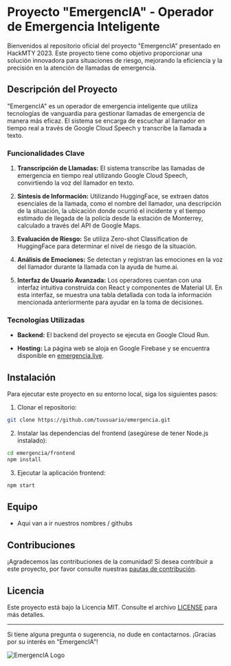 # Proyecto "EmergencIA" - Operador de Emergencia Inteligente

Bienvenidos al repositorio oficial del proyecto "EmergencIA" presentado en HackMTY 2023. Este proyecto tiene como objetivo proporcionar una solución innovadora para situaciones de riesgo, mejorando la eficiencia y la precisión en la atención de llamadas de emergencia. 

## Descripción del Proyecto

"EmergencIA" es un operador de emergencia inteligente que utiliza tecnologías de vanguardia para gestionar llamadas de emergencia de manera más eficaz. El sistema se encarga de escuchar al llamador en tiempo real a través de Google Cloud Speech y transcribe la llamada a texto.

### Funcionalidades Clave

1. **Transcripción de Llamadas:** El sistema transcribe las llamadas de emergencia en tiempo real utilizando Google Cloud Speech, convirtiendo la voz del llamador en texto.

2. **Síntesis de Información:** Utilizando HuggingFace, se extraen datos esenciales de la llamada, como el nombre del llamador, una descripción de la situación, la ubicación donde ocurrió el incidente y el tiempo estimado de llegada de la policía desde la estación de Monterrey, calculado a través del API de Google Maps.

3. **Evaluación de Riesgo:** Se utiliza Zero-shot Classification de HuggingFace para determinar el nivel de riesgo de la situación.

4. **Análisis de Emociones:** Se detectan y registran las emociones en la voz del llamador durante la llamada con la ayuda de hume.ai.

5. **Interfaz de Usuario Avanzada:** Los operadores cuentan con una interfaz intuitiva construida con React y componentes de Material UI. En esta interfaz, se muestra una tabla detallada con toda la información mencionada anteriormente para ayudar en la toma de decisiones.

### Tecnologías Utilizadas

- **Backend:** El backend del proyecto se ejecuta en Google Cloud Run.

- **Hosting:** La página web se aloja en Google Firebase y se encuentra disponible en [emergencia.live](https://emergencia.live).

## Instalación

Para ejecutar este proyecto en su entorno local, siga los siguientes pasos:

1. Clonar el repositorio:

```bash
git clone https://github.com/tuusuario/emergencia.git
```

2. Instalar las dependencias del frontend (asegúrese de tener Node.js instalado):

```bash
cd emergencia/frontend
npm install
```

3. Ejecutar la aplicación frontend:

```bash
npm start
```

## Equipo

- Aqui van a ir nuestros nombres / githubs

## Contribuciones

¡Agradecemos las contribuciones de la comunidad! Si desea contribuir a este proyecto, por favor consulte nuestras [pautas de contribución](CONTRIBUTING.md).

## Licencia

Este proyecto está bajo la Licencia MIT. Consulte el archivo [LICENSE](LICENSE) para más detalles.

---

Si tiene alguna pregunta o sugerencia, no dude en contactarnos. ¡Gracias por su interés en "EmergencIA"!

![EmergencIA Logo](logo.png)
